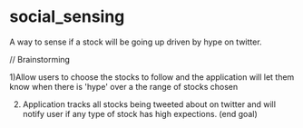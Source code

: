 # social_sensing

A way to sense if a stock will be going up driven by hype on twitter. 

// Brainstorming

1)Allow users to choose the stocks to follow and the application will let them know when there is 'hype' over a the range of stocks chosen

2) Application tracks all stocks being tweeted about on twitter and will notify user if any type of stock has high expections. (end goal)
